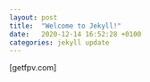 ```yaml
---
layout: post
title:  "Welcome to Jekyll!"
date:   2020-12-14 16:52:28 +0100
categories: jekyll update
---
```

[getfpv.com]
